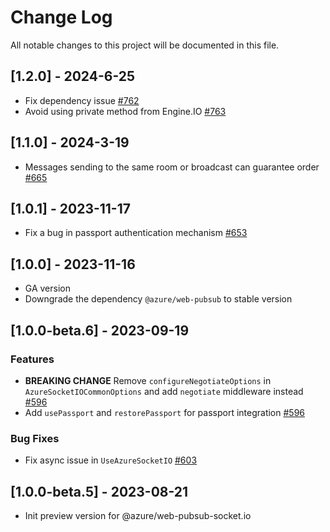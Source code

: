 
# Change Log

All notable changes to this project will be documented in this file.

## [1.2.0] - 2024-6-25

- Fix dependency issue [#762](https://github.com/Azure/azure-webpubsub/pull/762)
- Avoid using private method from Engine.IO [#763](https://github.com/Azure/azure-webpubsub/pull/763)

## [1.1.0] - 2024-3-19

- Messages sending to the same room or broadcast can guarantee order [#665](https://github.com/Azure/azure-webpubsub/pull/665)

## [1.0.1] - 2023-11-17

- Fix a bug in passport authentication mechanism [#653](https://github.com/Azure/azure-webpubsub/pull/653)

## [1.0.0] - 2023-11-16

- GA version
- Downgrade the dependency `@azure/web-pubsub` to stable version

## [1.0.0-beta.6] - 2023-09-19

### Features

- **BREAKING CHANGE** Remove `configureNegotiateOptions` in `AzureSocketIOCommonOptions` and add `negotiate` middleware instead [#596](https://github.com/Azure/azure-webpubsub/pull/596)
- Add `usePassport` and `restorePassport` for passport integration [#596](https://github.com/Azure/azure-webpubsub/pull/596)

### Bug Fixes

- Fix async issue in `UseAzureSocketIO` [#603](https://github.com/Azure/azure-webpubsub/pull/603)

## [1.0.0-beta.5] - 2023-08-21

- Init preview version for @azure/web-pubsub-socket.io